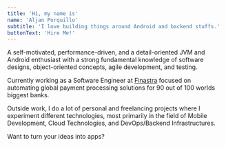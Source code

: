 ```yaml
---
title: 'Hi, my name is'
name: 'Aljan Porquillo'
subtitle: 'I love building things around Android and backend stuffs.'
buttonText: 'Hire Me!'
---
```


A self-motivated, performance-driven, and a detail-oriented JVM and Android enthusiast with a strong fundamental knowledge of software designs, object-oriented concepts, agile development, and testing.

Currently working as a Software Engineer at [Finastra](https://www.finastra.com/) focused on automating global payment processing solutions for 90 out of 100 worlds biggest banks. 

Outside work, I do a lot of personal and freelancing projects where I experiment different technologies, most primarily in the field of Mobile Development, Cloud Technologies, and DevOps/Backend Infrastructures.
<br>

Want to turn your ideas into apps?

<!-- 
I also often contribute and gave back to the open-source community by contributing and engaging in a community discussion, adding PR features, submitting issues, and peer code reviews. -->

